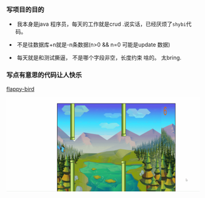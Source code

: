 ### 写项目的目的

- ​	我本身是java 程序员，每天的工作就是crud .说实话，已经厌烦了`shybi`代码。

- ​	不是往数据库+n就是-n条数据(n>0 && n=0 可能是update 数据)

- ​	每天就是和测试撕逼， 不是哪个字段非空，长度约束 啥的。 太bring. 

  

### 写点有意思的代码让人快乐

[flappy-bird](https://github.com/wenchaomartin/game/tree/master/flappy-bird)

![flappy-bird](gif\\flappy-bird.gif)
